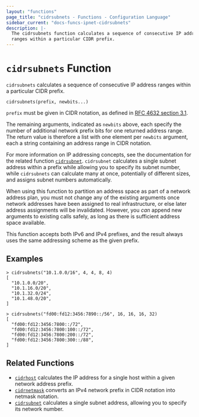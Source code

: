 ```yaml
---
layout: "functions"
page_title: "cidrsubnets - Functions - Configuration Language"
sidebar_current: "docs-funcs-ipnet-cidrsubnets"
description: |-
  The cidrsubnets function calculates a sequence of consecutive IP address
  ranges within a particular CIDR prefix.
---
```


# `cidrsubnets` Function

`cidrsubnets` calculates a sequence of consecutive IP address ranges within
a particular CIDR prefix.

```hcl
cidrsubnets(prefix, newbits...)
```

`prefix` must be given in CIDR notation, as defined in
[RFC 4632 section 3.1](https://tools.ietf.org/html/rfc4632#section-3.1).

The remaining arguments, indicated as `newbits` above, each specify the number
of additional network prefix bits for one returned address range. The return
value is therefore a list with one element per `newbits` argument, each
a string containing an address range in CIDR notation.

For more information on IP addressing concepts, see the documentation for the
related function [`cidrsubnet`](./cidrsubnet.md). `cidrsubnet` calculates
a single subnet address within a prefix while allowing you to specify its
subnet number, while `cidrsubnets` can calculate many at once, potentially of
different sizes, and assigns subnet numbers automatically.

When using this function to partition an address space as part of a network
address plan, you must not change any of the existing arguments once network
addresses have been assigned to real infrastructure, or else later address
assignments will be invalidated. However, you _can_ append new arguments to
existing calls safely, as long as there is sufficient address space available.

This function accepts both IPv6 and IPv4 prefixes, and the result always uses
the same addressing scheme as the given prefix.

## Examples

```
> cidrsubnets("10.1.0.0/16", 4, 4, 8, 4)
[
  "10.1.0.0/20",
  "10.1.16.0/20",
  "10.1.32.0/24",
  "10.1.48.0/20",
]

> cidrsubnets("fd00:fd12:3456:7890::/56", 16, 16, 16, 32)
[
  "fd00:fd12:3456:7800::/72",
  "fd00:fd12:3456:7800:100::/72",
  "fd00:fd12:3456:7800:200::/72",
  "fd00:fd12:3456:7800:300::/88",
]
```

## Related Functions

* [`cidrhost`](./cidrhost.md) calculates the IP address for a single host
  within a given network address prefix.
* [`cidrnetmask`](./cidrnetmask.md) converts an IPv4 network prefix in CIDR
  notation into netmask notation.
* [`cidrsubnet`](./cidrsubnet.md) calculates a single subnet address, allowing
  you to specify its network number.
